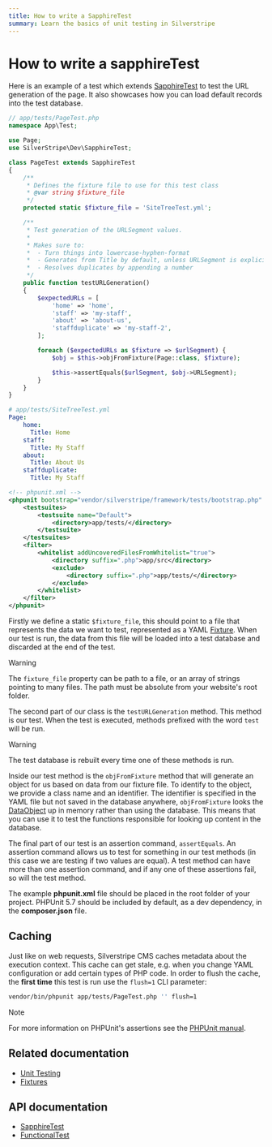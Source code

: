 ```yaml
---
title: How to write a SapphireTest
summary: Learn the basics of unit testing in Silverstripe
---
```


# How to write a sapphireTest

Here is an example of a test which extends [SapphireTest](api:SilverStripe\Dev\SapphireTest) to test the URL generation of the page. It also showcases
how you can load default records into the test database.

```php
// app/tests/PageTest.php
namespace App\Test;

use Page;
use SilverStripe\Dev\SapphireTest;

class PageTest extends SapphireTest
{
    /**
     * Defines the fixture file to use for this test class
     * @var string $fixture_file
     */
    protected static $fixture_file = 'SiteTreeTest.yml';

    /**
     * Test generation of the URLSegment values.
     *
     * Makes sure to:
     *  - Turn things into lowercase-hyphen-format
     *  - Generates from Title by default, unless URLSegment is explicitly set
     *  - Resolves duplicates by appending a number
     */
    public function testURLGeneration()
    {
        $expectedURLs = [
            'home' => 'home',
            'staff' => 'my-staff',
            'about' => 'about-us',
            'staffduplicate' => 'my-staff-2',
        ];

        foreach ($expectedURLs as $fixture => $urlSegment) {
            $obj = $this->objFromFixture(Page::class, $fixture);

            $this->assertEquals($urlSegment, $obj->URLSegment);
        }
    }
}
```

```yml
# app/tests/SiteTreeTest.yml
Page:
    home:
      Title: Home
    staff:
      Title: My Staff
    about:
      Title: About Us
    staffduplicate:
      Title: My Staff
```

```xml
<!-- phpunit.xml -->
<phpunit bootstrap="vendor/silverstripe/framework/tests/bootstrap.php" colors="true">
    <testsuites>
        <testsuite name="Default">
            <directory>app/tests/</directory>
        </testsuite>
    </testsuites>
    <filter>
        <whitelist addUncoveredFilesFromWhitelist="true">
            <directory suffix=".php">app/src</directory>
            <exclude>
                <directory suffix=".php">app/tests/</directory>
            </exclude>
        </whitelist>
    </filter>
</phpunit>
```

Firstly we define a static `$fixture_file`, this should point to a file that represents the data we want to test,
represented as a YAML [Fixture](../fixtures). When our test is run, the data from this file will be loaded into a test
database and discarded at the end of the test.

> [!WARNING]
> The `fixture_file` property can be path to a file, or an array of strings pointing to many files. The path must be
> absolute from your website's root folder.

The second part of our class is the `testURLGeneration` method. This method is our test. When the test is executed,
methods prefixed with the word `test` will be run.

> [!WARNING]
> The test database is rebuilt every time one of these methods is run.

Inside our test method is the `objFromFixture` method that will generate an object for us based on data from our fixture
file. To identify to the object, we provide a class name and an identifier. The identifier is specified in the YAML file
but not saved in the database anywhere, `objFromFixture` looks the [DataObject](api:SilverStripe\ORM\DataObject) up in memory rather than using the
database. This means that you can use it to test the functions responsible for looking up content in the database.

The final part of our test is an assertion command, `assertEquals`. An assertion command allows us to test for something
in our test methods (in this case we are testing if two values are equal). A test method can have more than one
assertion command, and if any one of these assertions fail, so will the test method.

The example **phpunit.xml** file should be placed in the root folder of your project. PHPUnit 5.7 should be included by default, as a dev dependency, in the **composer.json** file.

## Caching

Just like on web requests, Silverstripe CMS caches metadata about the execution context. This cache can get stale, e.g. when you change YAML configuration or add certain types of PHP code. In order to flush the cache, the **first time** this test is run use the `flush=1` CLI parameter:

```bash
vendor/bin/phpunit app/tests/PageTest.php '' flush=1
```

> [!NOTE]
> For more information on PHPUnit's assertions see the [PHPUnit manual](http://www.phpunit.de/manual/current/en/api.html#api.assert).

## Related documentation

- [Unit Testing](../unit_testing)
- [Fixtures](../fixtures)

## API documentation

- [SapphireTest](api:SilverStripe\Dev\SapphireTest)
- [FunctionalTest](api:SilverStripe\Dev\FunctionalTest)
